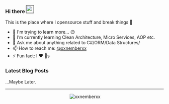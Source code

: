 ### Hi there <a href=""><img src="https://media.giphy.com/media/hvRJCLFzcasrR4ia7z/giphy.gif" width="25px"></a>
This is the place where I opensource stuff and break things :rofl:

- 🔭 I'm trying to learn more... :wink:
- 🌱 I’m currently learning Clean Architecture, Micro Services, AOP etc.
- 💬 Ask me about anything related to C#/ORM/Data Structures/
- 📫 How to reach me: [@xxnemberxx](https://www.linkedin.com/in/yunus-emre-kalayc%C4%B1-707069197/)
- ⚡ Fun fact: I :heart: :dog:s

### Latest Blog Posts
<!-- BLOG-POST-LIST:START -->
...Maybe Later.
<!-- BLOG-POST-LIST:END -->

---

<p align="center">&nbsp;<img align="center" src="https://github-readme-stats.vercel.app/api?username=xxnemberxx&show_icons=true&title_color=47b398&text_color=2d9785&bg_color=ffffff&hide_border=true&locale=en" alt="xxnemberxx" /></p>

